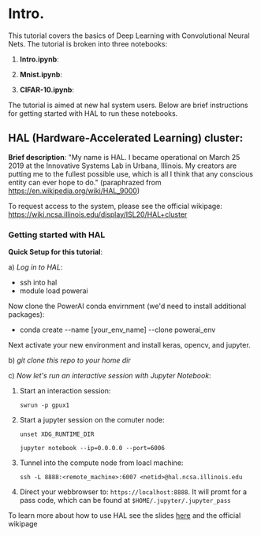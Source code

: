 # Intro.

This tutorial covers the basics of Deep Learning with Convolutional Neural Nets. The tutorial is broken into three notebooks:

1. **Intro.ipynb**: 

2. **Mnist.ipynb**:

3. **CIFAR-10.ipynb**:



The tutorial is aimed at new hal system users. Below are brief instructions for getting started with HAL to run these notebooks.

## HAL (Hardware-Accelerated Learning) cluster:

**Brief description**: "My name is HAL. I became operational on March 25 2019 at the Innovative Systems Lab in Urbana, Illinois. 
My creators are putting me to the fullest possible use, which is all I think that any conscious entity can ever hope to do." 
(paraphrazed from https://en.wikipedia.org/wiki/HAL_9000)

To request access to the system, please see the official wikipage: https://wiki.ncsa.illinois.edu/display/ISL20/HAL+cluster


### Getting started with HAL

**Quick Setup for this tutorial**:

a) _Log in to HAL_:

- ssh into hal
- module load powerai

Now clone the PowerAI conda envirnment (we'd need to install additional packages): 

- conda create --name [your_env_name] --clone powerai_env

Next activate your new environment and install keras, opencv, and jupyter.

b) _git clone this repo to your home dir_


c) _Now let's run an interactive session with Jupyter Notebook_:

1. Start an interaction session: 
        
   `swrun -p gpux1`
2. Start a jupyter session on the comuter node:   
   
   `unset XDG_RUNTIME_DIR` 
   
   `jupyter notebook --ip=0.0.0.0 --port=6006`
   
3. Tunnel into the compute node from loacl machine:

    `ssh -L 8888:<remote_machine>:6007 <netid>@hal.ncsa.illinois.edu`
    
4. Direct your webbrowser to: `https://localhost:8888`. It will promt for a pass code, which can be found at `$HOME/.jupyter/.jupyter_pass`


To learn more about how to use HAL see the slides [here](http://www.ncsa.illinois.edu/assets/pdf/enabling/deep_learning_mri/hal/fall19/mu_start.pdf) 
and the official wikipage

